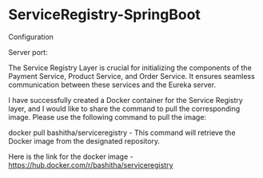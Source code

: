 # ServiceRegistry-SpringBoot
Configuration

Server
 port: 
 
The Service Registry Layer is crucial for initializing the components of the Payment Service, Product Service, and Order Service. It ensures seamless communication between these services and the Eureka server.

I have successfully created a Docker container for the Service Registry layer, and I would like to share the command to pull the corresponding image. Please use the following command to pull the image:

docker pull bashitha/serviceregistry - This command will retrieve the Docker image from the designated repository.

Here is the link for the docker image - https://hub.docker.com/r/bashitha/serviceregistry

